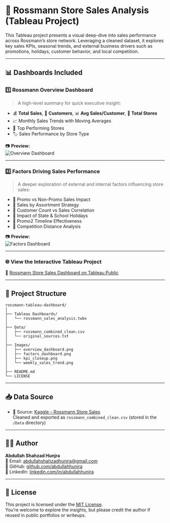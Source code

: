 # 🏬 Rossmann Store Sales Analysis (Tableau Project)

This Tableau project presents a visual deep-dive into sales performance across Rossmann’s store network. Leveraging a cleaned dataset, it explores key sales KPIs, seasonal trends, and external business drivers such as promotions, holidays, customer behavior, and local competition.

---

## 📊 Dashboards Included

### 1️⃣ Rossmann Overview Dashboard

> A high-level summary for quick executive insight:

- 💰 **Total Sales**, 👥 **Customers**, 📊 **Avg Sales/Customer**, 🏪 **Total Stores**
- 📈 Monthly Sales Trends with Moving Averages
- 🥇 Top Performing Stores
- 🏷️ Sales Performance by Store Type

📷 **Preview:**  
![Overview Dashboard](Images/overview_dashboard.png)

---

### 2️⃣ Factors Driving Sales Performance

> A deeper exploration of external and internal factors influencing store sales:

- 🎁 Promo vs Non-Promo Sales Impact  
- 🧩 Sales by Assortment Strategy  
- 👥 Customer Count vs Sales Correlation  
- 📅 Impact of State & School Holidays  
- 🔁 Promo2 Timeline Effectiveness  
- 📍 Competition Distance Analysis  

📷 **Preview:**  
![Factors Dashboard](Images/factors_dashboard.png)

---

### 🌐 View the Interactive Tableau Project  
🔗 [Rossmann Store Sales Dashboard on Tableau Public](https://public.tableau.com/views/Rossmann_Stores_Sales_Analysis/RossmanStoresSalesOverview)

---

## 📁 Project Structure

```plaintext
rossmann-tableau-dashboard/
│
├── Tableau Dashboards/
│   └── rossmann_sales_analysis.twbx
│
├── Data/
│   ├── rossmann_combined_clean.csv
│   └── original_sources.txt
│
├── Images/
│   ├── overview_dashboard.png
│   ├── factors_dashboard.png
│   ├── kpi_closeup.png
│   └── weekly_sales_trend.png
│
├── README.md
└── LICENSE
```

---

## 📥 Data Source

- 📂 Source: [Kaggle – Rossmann Store Sales](https://www.kaggle.com/competitions/rossmann-store-sales)  
  Cleaned and exported as `rossmann_combined_clean.csv` (stored in the `/Data` directory)

---

## 👨‍💻 Author

**Abdullah Shahzad Hunjra**  
📧 Email: [abdullahshahzadhunjra@gmail.com](mailto:abdullahshahzadhunjra@gmail.com)  
🔗 GitHub: [github.com/abdullahhunjra](https://github.com/abdullahhunjra)  
🔗 LinkedIn: [linkedin.com/in/abdullahhunjra](https://linkedin.com/in/abdullahhunjra)

---

## 📄 License

This project is licensed under the [MIT License](LICENSE).  
You’re welcome to explore the insights, but please credit the author if reused in public portfolios or writeups.
